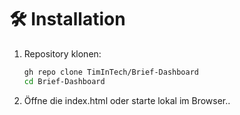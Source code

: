 # 🛠️ Installation

1. Repository klonen:
   ```bash
   gh repo clone TimInTech/Brief-Dashboard
   cd Brief-Dashboard
2. Öffne die index.html oder starte lokal im Browser..
